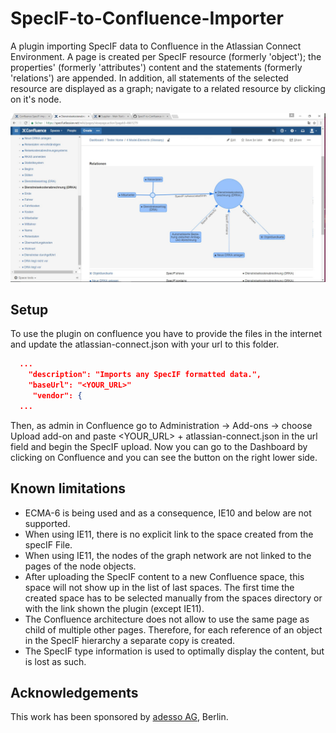 # SpecIF-to-Confluence-Importer

A plugin importing SpecIF data to Confluence in the Atlassian Connect Environment. A page is created per SpecIF resource (formerly 'object'); the properties' (formerly 'attributes') content and the statements (formerly 'relations') are appended. In addition, all statements of the selected resource are displayed as a graph; navigate to a related resource by clicking on it's node.
 
 ![Example](Example.JPG)
 
## Setup

To use the plugin on confluence you have to provide the files in the internet and update the atlassian-connect.json with your url to this folder.

```json
  ...
    "description": "Imports any SpecIF formatted data.",
    "baseUrl": "<YOUR_URL>"
     "vendor": {
  ...  
```
Then, as admin in Confluence go to Administration -> Add-ons -> choose Upload add-on and paste <YOUR_URL> + atlassian-connect.json in the url field and begin the SpecIF upload. Now you can go to the Dashboard by clicking on Confluence and you can see the button on the right lower side. 
 
## Known limitations
 + ECMA-6 is being used and as a consequence, IE10 and below are not supported.
 + When using IE11, there is no explicit link to the space created from the specIF File. 
 + When using IE11, the nodes of the graph network are not linked to the pages of the node objects.
 + After uploading the SpecIF content to a new Confluence space, this space will not show up in the list of last spaces. The first time the created space has to be selected manually from the spaces directory or with the link shown the plugin (except IE11).
 + The Confluence architecture does not allow to use the same page as child of multiple other pages. Therefore, for each reference of an object in the SpecIF hierarchy a separate copy is created. 
 + The SpecIF type information is used to optimally display the content, but is lost as such.

## Acknowledgements
This work has been sponsored by [adesso AG](http://adesso.de), Berlin.
